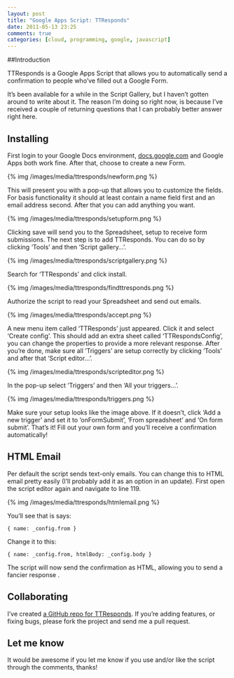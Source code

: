 ```yaml
---
layout: post
title: "Google Apps Script: TTResponds"
date: 2011-05-13 23:25
comments: true
categories: [cloud, programming, google, javascript]
---
```


##Introduction

TTResponds is a Google Apps Script that allows you to automatically send a confirmation to people who’ve filled out a Google Form.

It’s been available for a while in the Script Gallery, but I haven’t gotten around to write about it. The reason I’m doing so right now, is because I’ve received a couple of returning questions that I can probably better answer right here.

## Installing

First login to your Google Docs environment, [docs.google.com](http://docs.google.com) and Google Apps both work fine. After that, choose to create a new Form.

{% img /images/media/ttresponds/newform.png %}

This will present you with a pop-up that allows you to customize the fields. For basis functionality it should at least contain a name field first and an email address second. After that you can add anything you want.

{% img /images/media/ttresponds/setupform.png %}

Clicking save will send you to the Spreadsheet, setup to receive form submissions. The next step is to add TTResponds. You can do so by clicking ‘Tools’ and then ‘Script gallery…’.

{% img /images/media/ttresponds/scriptgallery.png %}

Search for ‘TTResponds’ and click install.

{% img /images/media/ttresponds/findttresponds.png %}

Authorize the script to read your Spreadsheet and send out emails.

{% img /images/media/ttresponds/accept.png %}

A new menu item called ‘TTResponds’ just appeared. Click it and select ‘Create config’. This should add an extra sheet called ‘TTRespondsConfig’, you can change the properties to provide a more relevant response. After you’re done, make sure all ‘Triggers’ are setup correctly by clicking ‘Tools’ and after that ‘Script editor…’.

{% img /images/media/ttresponds/scripteditor.png %}

In the pop-up select ‘Triggers’ and then ‘All your triggers…’.

{% img /images/media/ttresponds/triggers.png %}

Make sure your setup looks like the image above. If it doesn’t, click ‘Add a new trigger’ and set it to ‘onFormSubmit’, ‘From spreadsheet’ and ‘On form submit’. That’s it! Fill out your own form and you’ll receive a confirmation automatically!

## HTML Email

Per default the script sends text-only emails. You can change this to HTML email pretty easily (I’ll probably add it as an option in an update). First open the script editor again and navigate to line 119.

{% img /images/media/ttresponds/htmlemail.png %}

You’ll see that is says:

    { name: _config.from }

Change it to this:

    { name: _config.from, htmlBody: _config.body }

The script will now send the confirmation as HTML, allowing you to send a fancier response  .

## Collaborating

I’ve created [a GitHub repo for TTResponds](https://github.com/boyvanamstel/TTResponds). If you’re adding features, or fixing bugs, please fork the project and send me a pull request.

## Let me know

It would be awesome if you let me know if you use and/or like the script through the comments, thanks!

